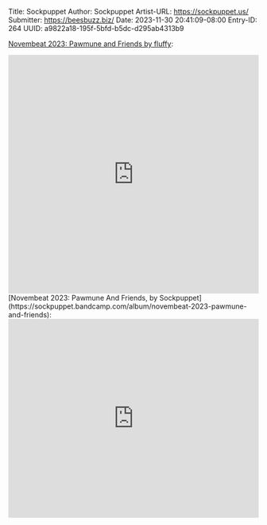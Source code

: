 Title: Sockpuppet
Author: Sockpuppet
Artist-URL: https://sockpuppet.us/
Submitter: https://beesbuzz.biz/
Date: 2023-11-30 20:41:09-08:00
Entry-ID: 264
UUID: a9822a18-195f-5bfd-b5dc-d295ab4313b9

<!-- https://fluffy.itch.io/novembeat-2023 -->
[Novembeat 2023: Pawmune and Friends by fluffy](https://fluffy.itch.io/novembeat-2023):

<iframe allow="accelerometer; autoplay; clipboard-write; encrypted-media; gyroscope; picture-in-picture" allowfullscreen="" frameborder="0" height="480" seamless="" src="https://itch.io/embed-upload/9123064?color=333333" width="100%"><a href="https://fluffy.itch.io/novembeat-2023">Play album</a></iframe>
<!-- https://sockpuppet.bandcamp.com/album/novembeat-2023-pawmune-and-friends -->
[Novembeat 2023: Pawmune And Friends, by Sockpuppet](https://sockpuppet.bandcamp.com/album/novembeat-2023-pawmune-and-friends):

<iframe allow="accelerometer; autoplay; clipboard-write; encrypted-media; gyroscope; picture-in-picture" allowfullscreen="" frameborder="0" height="400" seamless="" src="https://bandcamp.com/EmbeddedPlayer/album=2730233458/size=large/artwork=small/" width="100%"><a href="https://sockpuppet.bandcamp.com/album/novembeat-2023-pawmune-and-friends">Play album</a></iframe>

